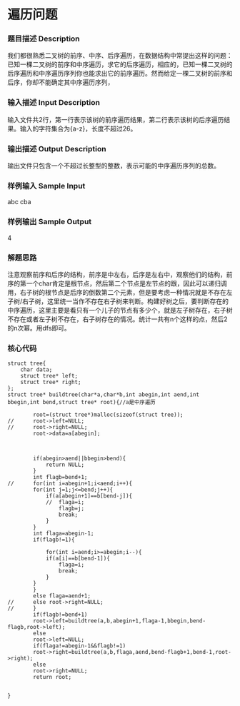 # 遍历问题
### 题目描述 Description
我们都很熟悉二叉树的前序、中序、后序遍历，在数据结构中常提出这样的问题：已知一棵二叉树的前序和中序遍历，求它的后序遍历，相应的，已知一棵二叉树的后序遍历和中序遍历序列你也能求出它的前序遍历。然而给定一棵二叉树的前序和后序，你却不能确定其中序遍历序列，
### 输入描述 Input Description
输入文件共2行，第一行表示该树的前序遍历结果，第二行表示该树的后序遍历结果。输入的字符集合为{a-z}，长度不超过26。
### 输出描述 Output Description
输出文件只包含一个不超过长整型的整数，表示可能的中序遍历序列的总数。
### 样例输入 Sample Input
abc
cba
### 样例输出 Sample Output
4
### 解题思路
注意观察前序和后序的结构，前序是中左右，后序是左右中，观察他们的结构，前序的第一个char肯定是根节点，然后第二个节点是左节点的跟，因此可以递归调用，右子树的根节点是后序的倒数第二个元素，但是要考虑一种情况就是不存在左子树/右子树，这里统一当作不存在右子树来判断。构建好树之后，要判断存在的中序遍历，这里主要是看只有一个儿子的节点有多少个，就是左子树存在，右子树不存在或者左子树不存在，右子树存在的情况。统计一共有n个这样的点，然后2的n次幂。用dfs即可。
### 核心代码
```
struct tree{
	char data;
	struct tree* left;
	struct tree* right;
};
struct tree* buildtree(char*a,char*b,int abegin,int aend,int bbegin,int bend,struct tree* root){//a是中序遍历 
	
		root=(struct tree*)malloc(sizeof(struct tree));
//		root->left=NULL;
//		root->right=NULL;
		root->data=a[abegin];
		
	
	
		if(abegin>aend||bbegin>bend){
			return NULL;
		}
		int flagb=bend+1;
//		for(int i=abegin+1;i<aend;i++){
		for(int j=1;j<=bend;j++){
			if(a[abegin+1]==b[bend-j]){
			//	flaga=i;
				flagb=j;
				break;
			}
		}
		int flaga=abegin-1;
		if(flagb!=1){
			
			for(int i=aend;i>=abegin;i--){
			if(a[i]==b[bend-1]){
				flaga=i;
				break;
			}
		}
		}
		else flaga=aend+1;
//		else root->right=NULL;
//		}
		if(flagb!=bend+1)
		root->left=buildtree(a,b,abegin+1,flaga-1,bbegin,bend-flagb,root->left);
		else
		root->left=NULL;
		if(flaga!=abegin-1&&flagb!=1)
		root->right=buildtree(a,b,flaga,aend,bend-flagb+1,bend-1,root->right);
		else
		root->right=NULL;
		return root;
	
	
}
```